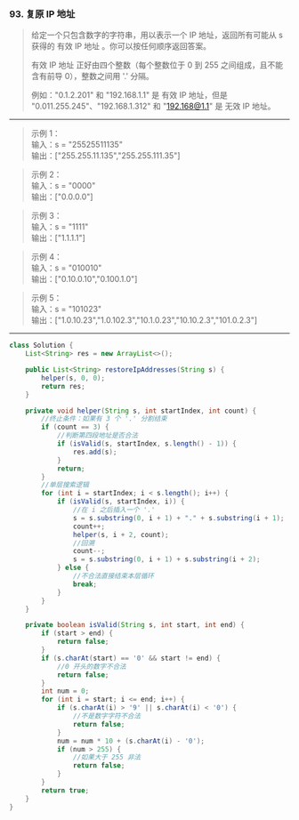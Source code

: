 ### 93. 复原 IP 地址

>给定一个只包含数字的字符串，用以表示一个 IP 地址，返回所有可能从 s 获得的 有效 IP 地址 。你可以按任何顺序返回答案。
>
>有效 IP 地址 正好由四个整数（每个整数位于 0 到 255 之间组成，且不能含有前导 0），整数之间用 '.' 分隔。
>
>例如："0.1.2.201" 和 "192.168.1.1" 是 有效 IP 地址，但是 "0.011.255.245"、"192.168.1.312" 和 "192.168@1.1" 是 无效 IP 地址。
***
>示例 1：  
>输入：s = "25525511135"  
>输出：["255.255.11.135","255.255.111.35"]  

>示例 2：  
>输入：s = "0000"  
>输出：["0.0.0.0"]  

>示例 3：  
>输入：s = "1111"  
>输出：["1.1.1.1"]  

>示例 4：  
>输入：s = "010010"  
>输出：["0.10.0.10","0.100.1.0"]  

>示例 5：  
>输入：s = "101023"  
>输出：["1.0.10.23","1.0.102.3","10.1.0.23","10.10.2.3","101.0.2.3"]  
***
```java
class Solution {
    List<String> res = new ArrayList<>();

    public List<String> restoreIpAddresses(String s) {
        helper(s, 0, 0);
        return res;
    }

    private void helper(String s, int startIndex, int count) {
        //终止条件：如果有 3 个 '.' 分割结束
        if (count == 3) {
            //判断第四段地址是否合法
            if (isValid(s, startIndex, s.length() - 1)) {
                res.add(s);
            }
            return;
        }
        //单层搜索逻辑
        for (int i = startIndex; i < s.length(); i++) {
            if (isValid(s, startIndex, i)) {
                //在 i 之后插入一个 '.'
                s = s.substring(0, i + 1) + "." + s.substring(i + 1);
                count++;
                helper(s, i + 2, count);
                //回溯
                count--;
                s = s.substring(0, i + 1) + s.substring(i + 2);
            } else {
                //不合法直接结束本层循环
                break;
            }
        }
    }

    private boolean isValid(String s, int start, int end) {
        if (start > end) {
            return false;
        }
        if (s.charAt(start) == '0' && start != end) {
            //0 开头的数字不合法
            return false;
        }
        int num = 0;
        for (int i = start; i <= end; i++) {
            if (s.charAt(i) > '9' || s.charAt(i) < '0') {
                //不是数字字符不合法
                return false;
            }
            num = num * 10 + (s.charAt(i) - '0');
            if (num > 255) {
                //如果大于 255 非法
                return false;
            }
        }
        return true;
    }
}
```
